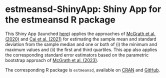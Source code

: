 # estmeansd-ShinyApp: Shiny App for the estmeansd R package

This Shiny App (launched [here](https://smcgrath.shinyapps.io/estmeansd)) applies the approaches of [McGrath et al. (2020)](https://doi.org/10.1177/0962280219889080) and [Cai et al. (2021)](https://doi.org/10.1177/09622802211047348) for estimating the sample mean and standard deviation from the sample median and one or both of (i) the minimum and maximum values and (ii) the first and third quartiles. This app also applies the corresponding standard error estimators based on the parametric bootstrap approach of [McGrath et al. (2023)](https://doi.org/10.1177/09622802221139233).

The corresponding R package is `estmeansd`, available on [CRAN](https://CRAN.R-project.org/package=estmeansd) and [GitHub](https://github.com/stmcg/estmeansd). 
